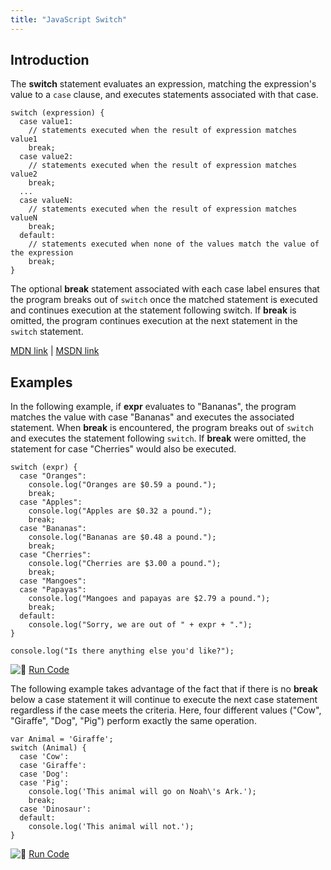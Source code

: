 ```yaml
---
title: "JavaScript Switch"
---
```


## Introduction

The **switch** statement evaluates an expression, matching the expression's value to a `case` clause, and executes statements associated with that case.

    switch (expression) {
      case value1:
        // statements executed when the result of expression matches value1
        break;
      case value2:
        // statements executed when the result of expression matches value2
        break;
      ...
      case valueN:
        // statements executed when the result of expression matches valueN
        break;
      default:
        // statements executed when none of the values match the value of the expression
        break;
    }

The optional **break** statement associated with each case label ensures that the program breaks out of `switch` once the matched statement is executed and continues execution at the statement following switch. If **break** is omitted, the program continues execution at the next statement in the `switch` statement.

[MDN link](https://developer.mozilla.org/en-US/docs/Web/JavaScript/Reference/Statements/switch) | [MSDN link](https://msdn.microsoft.com/en-us/library/hzc6t81t.aspx)

## Examples

In the following example, if **expr** evaluates to "Bananas", the program matches the value with case "Bananas" and executes the associated statement. When **break** is encountered, the program breaks out of `switch` and executes the statement following `switch`. If **break** were omitted, the statement for case "Cherries" would also be executed.

    switch (expr) {
      case "Oranges":
        console.log("Oranges are $0.59 a pound.");
        break;
      case "Apples":
        console.log("Apples are $0.32 a pound.");
        break;
      case "Bananas":
        console.log("Bananas are $0.48 a pound.");
        break;
      case "Cherries":
        console.log("Cherries are $3.00 a pound.");
        break;
      case "Mangoes":
      case "Papayas":
        console.log("Mangoes and papayas are $2.79 a pound.");
        break;
      default:
        console.log("Sorry, we are out of " + expr + ".");
    }

    console.log("Is there anything else you'd like?");

![:rocket:](//forum.freecodecamp.com/images/emoji/emoji_one/rocket.png?v=2 ":rocket:") [Run Code](https://repl.it/C8DP/0)

The following example takes advantage of the fact that if there is no **break** below a case statement it will continue to execute the next case statement regardless if the case meets the criteria. Here, four different values ("Cow", "Giraffe", "Dog", "Pig") perform exactly the same operation.

    var Animal = 'Giraffe';
    switch (Animal) {
      case 'Cow':
      case 'Giraffe':
      case 'Dog':
      case 'Pig':
        console.log('This animal will go on Noah\'s Ark.');
        break;
      case 'Dinosaur':
      default:
        console.log('This animal will not.');
    }

![:rocket:](//forum.freecodecamp.com/images/emoji/emoji_one/rocket.png?v=2 ":rocket:") [Run Code](https://repl.it/C8DP/1)
